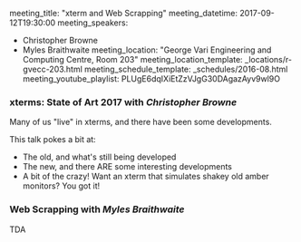 meeting_title: "xterm and Web Scrapping"
meeting_datetime: 2017-09-12T19:30:00
meeting_speakers:
- Christopher Browne
- Myles Braithwaite
meeting_location: "George Vari Engineering and Computing Centre, Room 203"
meeting_location_template: _locations/r-gvecc-203.html
meeting_schedule_template: _schedules/2016-08.html
meeting_youtube_playlist: PLUgE6dqIXiEtZzVJgG30DAgazAyv9wl9O

### xterms: State of Art 2017 with _Christopher Browne_

Many of us "live" in xterms, and there have been some developments.

This talk pokes a bit at:

-   The old, and what's still being developed
-   The new, and there ARE some interesting developments
-   A bit of the crazy!  Want an xterm that simulates shakey old amber monitors?  You got it!

### Web Scrapping with _Myles Braithwaite_

TDA

